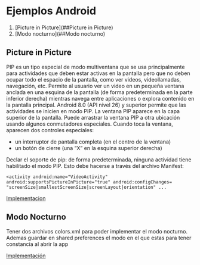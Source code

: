 # Ejemplos Android


1. [Picture in Picture](##Picture in Picture)
2. [Modo nocturno](##Modo nocturno)

## Picture in Picture
PIP es un tipo especial de modo multiventana que se usa principalmente para actividades que deben estar activas en la pantalla pero que no deben ocupar todo el espacio de la pantalla, como ver videos, videollamadas, navegación, etc. Permite al usuario ver un video en un pequeña ventana anclada en una esquina de la pantalla (de forma predeterminada en la parte inferior derecha) mientras navega entre aplicaciones o explora contenido en la pantalla principal. Android 8.0 (API nivel 26) y superior permite que las actividades se inicien en modo PIP.
La ventana PIP aparece en la capa superior de la pantalla. Puede arrastrar la ventana PIP a otra ubicación usando algunos conmutadores especiales. Cuando toca la ventana, aparecen dos controles especiales:

- un interruptor de pantalla completa (en el centro de la ventana)
- un botón de cierre (una “X” en la esquina superior derecha)

Declar el soporte de pip: de forma predeterminada, ninguna actividad tiene habilitado el modo PIP. Esto debe hacerse a través del archivo Manifest:

`<activity android:name="VideoActivity"
    android:supportsPictureInPicture="true"
    android:configChanges=
        "screenSize|smallestScreenSize|screenLayout|orientation"
    ...
`

[Implementacion](https://github.com/RubenPardo/android_ejemplos/blob/master/app/src/main/java/com/example/rparcas/androidejmplos/PIPActivity.java)

## Modo Nocturno
Tener dos archivos colors.xml para poder implementar el modo nocturno. Ademas guardar en shared preferences el modo en el que estas para tener constancia al abrir la app

[Implementación](https://github.com/RubenPardo/android_ejemplos/blob/master/app/src/main/java/com/example/rparcas/androidejmplos/ModoOscuro.java)